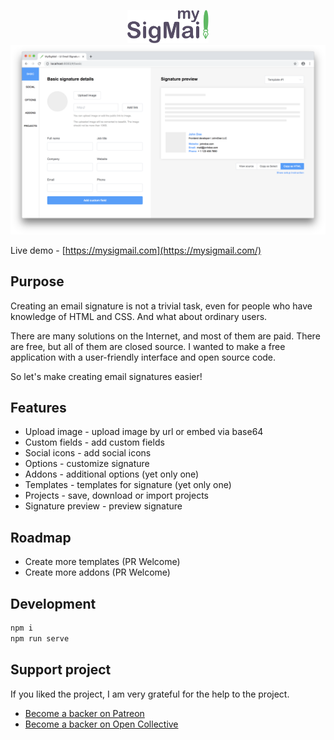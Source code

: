 <p align="center">
  <img src="./logo.png" width="130px">
  <img src="./screenshot.png">
</p>

Live demo - [https://mysigmail.com](https://mysigmail.com/)

## Purpose

Creating an email signature is not a trivial task, even for people who have knowledge of HTML and CSS. And what about ordinary users.

There are many solutions on the Internet, and most of them are paid. There are free, but all of them are closed source. I wanted to make a free application with a user-friendly interface and open source code.

So let's make creating email signatures easier!

## Features

- Upload image - upload image by url or embed via base64
- Custom fields - add custom fields
- Social icons - add social icons
- Options - customize signature
- Addons - additional options (yet only one)
- Templates - templates for signature (yet only one)
- Projects - save, download or import projects
- Signature preview - preview signature

## Roadmap

- Create more templates (PR Welcome)
- Create more addons (PR Welcome)

## Development

```bash
npm i
npm run serve
```

## Support project

If you liked the project, I am very grateful for the help to the project.

- [Become a backer on Patreon](https://www.patreon.com/antonreshetov)
- [Become a backer on Open Collective](https://opencollective.com/mysigmail)
